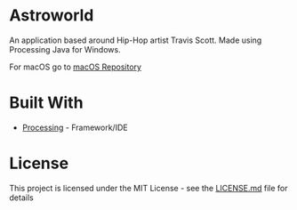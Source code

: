 # Astroworld
An application based around Hip-Hop artist Travis Scott. Made using Processing Java for Windows.

For macOS go to [macOS Repository](https://github.com/qfaizaan/Astroworld-macOS-)

# Built With
* [Processing](https://processing.org/) - Framework/IDE

# License
This project is licensed under the MIT License - see the [LICENSE.md](https://github.com/qfaizaan/Astroworld/blob/master/LICENSE.md) file for details
